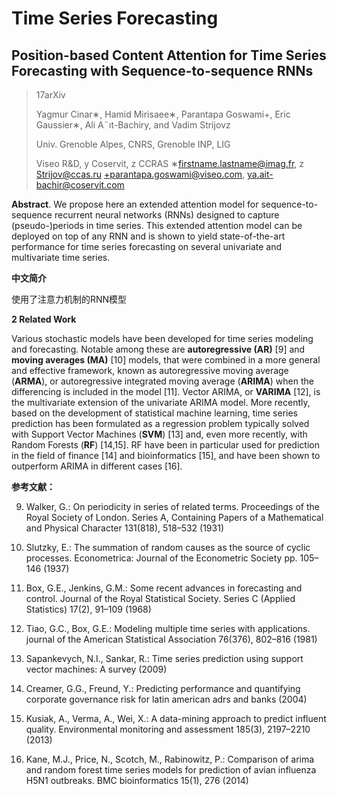 # Time Series Forecasting 

## Position-based Content Attention for Time Series Forecasting with Sequence-to-sequence RNNs 

> 17arXiv
>
> Yagmur Cinar∗, Hamid Mirisaee∗, Parantapa Goswami+, Eric Gaussier∗, Ali A¨ıt-Bachiry, and Vadim Strijovz 
>
> Univ. Grenoble Alpes, CNRS, Grenoble INP, LIG
>
> Viseo R&D, y Coservit, z CCRAS
> ∗firstname.lastname@imag.fr, z Strijov@ccas.ru
> +parantapa.goswami@viseo.com, ya.ait-bachir@coservit.com 

**Abstract**. We propose here an extended attention model for sequence-to-sequence
recurrent neural networks (RNNs) designed to capture (pseudo-)periods in time
series. This extended attention model can be deployed on top of any RNN and is
shown to yield state-of-the-art performance for time series forecasting on several
univariate and multivariate time series. 

**中文简介**

使用了注意力机制的RNN模型

**2 Related Work**

Various stochastic models have been developed for time series modeling and forecasting. Notable among these are **autoregressive (AR)** [9] and **moving averages (MA)** [10] models, that were combined in a more general and effective framework, known as autoregressive moving average (**ARMA**), or autoregressive integrated moving average (**ARIMA**) when the differencing is included in the model [11]. Vector ARIMA, or
**VARIMA** [12], is the multivariate extension of the univariate ARIMA model. More recently, based on the development of statistical machine learning, time series prediction has been formulated as a regression problem typically solved with Support Vector Machines (**SVM**) [13] and, even more recently, with Random Forests (**RF**) [14,15]. RF have been in particular used for prediction in the field of finance [14] and bioinformatics [15], and have been shown to outperform ARIMA in different cases [16]. 



**参考文献：**

9. Walker, G.: On periodicity in series of related terms. Proceedings of the Royal Society of
London. Series A, Containing Papers of a Mathematical and Physical Character 131(818),
518–532 (1931)
10. Slutzky, E.: The summation of random causes as the source of cyclic processes. Econometrica: Journal of the Econometric Society pp. 105–146 (1937)
11. Box, G.E., Jenkins, G.M.: Some recent advances in forecasting and control. Journal of the
Royal Statistical Society. Series C (Applied Statistics) 17(2), 91–109 (1968)
12. Tiao, G.C., Box, G.E.: Modeling multiple time series with applications. journal of the American Statistical Association 76(376), 802–816 (1981) 

13. Sapankevych, N.I., Sankar, R.: Time series prediction using support vector machines: A
survey (2009)
14. Creamer, G.G., Freund, Y.: Predicting performance and quantifying corporate governance
risk for latin american adrs and banks (2004)
15. Kusiak, A., Verma, A., Wei, X.: A data-mining approach to predict influent quality. Environmental monitoring and assessment 185(3), 2197–2210 (2013)
16. Kane, M.J., Price, N., Scotch, M., Rabinowitz, P.: Comparison of arima and random forest
time series models for prediction of avian influenza H5N1 outbreaks. BMC bioinformatics
15(1), 276 (2014) 


